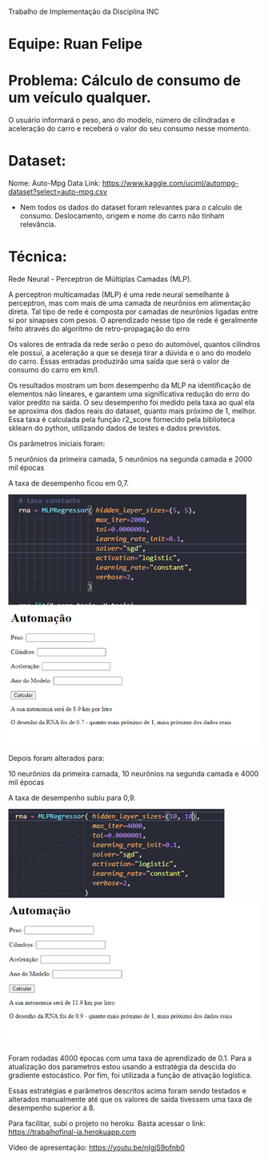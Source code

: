 Trabalho de Implementação da Disciplina INC
# Equipe: Ruan Felipe

# Problema: Cálculo de consumo de um veículo qualquer.
O usuário informará o peso, ano do modelo, número de cilindradas e aceleração do carro e receberá o valor do seu consumo nesse momento.

# Dataset:
Nome: Auto-Mpg Data
Link: https://www.kaggle.com/uciml/autompg-dataset?select=auto-mpg.csv

- Nem todos os dados do dataset foram relevantes para o calculo de consumo. Deslocamento, origem e nome do carro não tinham relevância.

# Técnica:
Rede Neural - Perceptron de Múltiplas Camadas (MLP).

A perceptron multicamadas (MLP) é uma rede neural semelhante à perceptron, mas com mais de uma camada de neurônios em alimentação direta. Tal tipo de rede é composta por camadas de neurônios ligadas entre si por sinapses com pesos. O aprendizado nesse tipo de rede é geralmente feito através do algoritmo de retro-propagação do erro

Os valores de entrada da rede serão o peso do automóvel, quantos cilindros ele possui, a aceleração a que se deseja tirar a dúvida e o ano do modelo do carro. Essas entradas produzirão uma saída que será o valor de consumo do carro em km/l.

Os resultados mostram um bom desempenho da MLP na identificação de elementos não lineares, e garantem uma significativa redução do erro do valor predito na saída. O seu desempenho foi medido pela taxa ao qual ela se aproxima dos dados reais do dataset, quanto mais próximo de 1, melhor. Essa taxa é calculada pela função r2_score fornecido pela biblioteca sklearn do python, utilizando dados de testes e dados previstos.

Os parâmetros iniciais foram:

5 neurônios da primeira camada,
5 neurônios na segunda camada e
2000 mil épocas

A taxa de desempenho ficou em 0,7.

<img src="5x5.png" alt=""/>
<img src="taxa1.png" alt=""/>

Depois foram alterados para:

10 neurônios da primeira camada,
10 neurônios na segunda camada e
4000 mil épocas

A taxa de desempenho subiu para 0,9.

<img src="10x10.png" alt=""/>
<img src="taxa2.png" alt=""/>

Foram rodadas 4000 épocas com uma taxa de aprendizado de 0.1. Para a atualização dos parametros estou usando a estratégia da descida do gradiente estocástico. Por fim, foi utilizada a função de ativação logística.

Essas estratégias e parâmetros descritos acima foram sendo testados e alterados manualmente até que os valores de saída tivessem uma taxa de desempenho superior a 8.

Para facilitar, subi o projeto no heroku. Basta acessar o link: https://trabalhofinal-ia.herokuapp.com

Vídeo de apresentação: https://youtu.be/nIgjS9pfnb0
